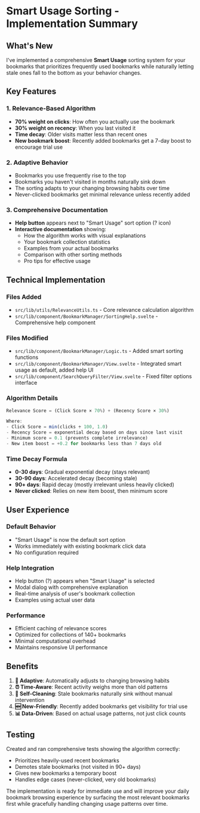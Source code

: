 # Smart Usage Sorting - Implementation Summary

## What's New

I've implemented a comprehensive **Smart Usage** sorting system for your bookmarks that prioritizes frequently used bookmarks while naturally letting stale ones fall to the bottom as your behavior changes.

## Key Features

### 1. Relevance-Based Algorithm
- **70% weight on clicks**: How often you actually use the bookmark
- **30% weight on recency**: When you last visited it
- **Time decay**: Older visits matter less than recent ones
- **New bookmark boost**: Recently added bookmarks get a 7-day boost to encourage trial use

### 2. Adaptive Behavior
- Bookmarks you use frequently rise to the top
- Bookmarks you haven't visited in months naturally sink down
- The sorting adapts to your changing browsing habits over time
- Never-clicked bookmarks get minimal relevance unless recently added

### 3. Comprehensive Documentation
- **Help button** appears next to "Smart Usage" sort option (? icon)
- **Interactive documentation** showing:
  - How the algorithm works with visual explanations
  - Your bookmark collection statistics
  - Examples from your actual bookmarks
  - Comparison with other sorting methods
  - Pro tips for effective usage

## Technical Implementation

### Files Added
- `src/lib/utils/RelevanceUtils.ts` - Core relevance calculation algorithm
- `src/lib/component/BookmarkManager/SortingHelp.svelte` - Comprehensive help component

### Files Modified
- `src/lib/component/BookmarkManager/Logic.ts` - Added smart sorting functions
- `src/lib/component/BookmarkManager/View.svelte` - Integrated smart usage as default, added help UI
- `src/lib/component/SearchQueryFilter/View.svelte` - Fixed filter options interface

### Algorithm Details

```typescript
Relevance Score = (Click Score × 70%) + (Recency Score × 30%)

Where:
- Click Score = min(clicks ÷ 100, 1.0)
- Recency Score = exponential decay based on days since last visit
- Minimum score = 0.1 (prevents complete irrelevance)
- New item boost = +0.2 for bookmarks less than 7 days old
```

### Time Decay Formula
- **0-30 days**: Gradual exponential decay (stays relevant)
- **30-90 days**: Accelerated decay (becoming stale)
- **90+ days**: Rapid decay (mostly irrelevant unless heavily clicked)
- **Never clicked**: Relies on new item boost, then minimum score

## User Experience

### Default Behavior
- "Smart Usage" is now the default sort option
- Works immediately with existing bookmark click data
- No configuration required

### Help Integration
- Help button (?) appears when "Smart Usage" is selected
- Modal dialog with comprehensive explanation
- Real-time analysis of user's bookmark collection
- Examples using actual user data

### Performance
- Efficient caching of relevance scores
- Optimized for collections of 140+ bookmarks
- Minimal computational overhead
- Maintains responsive UI performance

## Benefits

1. **🎯 Adaptive**: Automatically adjusts to changing browsing habits
2. **⏰ Time-Aware**: Recent activity weighs more than old patterns
3. **🧹 Self-Cleaning**: Stale bookmarks naturally sink without manual intervention
4. **🆕 New-Friendly**: Recently added bookmarks get visibility for trial use
5. **📊 Data-Driven**: Based on actual usage patterns, not just click counts

## Testing

Created and ran comprehensive tests showing the algorithm correctly:
- Prioritizes heavily-used recent bookmarks
- Demotes stale bookmarks (not visited in 90+ days)
- Gives new bookmarks a temporary boost
- Handles edge cases (never-clicked, very old bookmarks)

The implementation is ready for immediate use and will improve your daily bookmark browsing experience by surfacing the most relevant bookmarks first while gracefully handling changing usage patterns over time.
